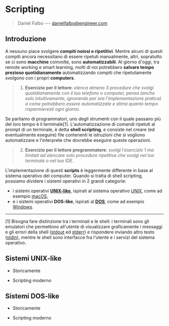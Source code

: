 # Scripting

> Daniel Falbo --- <danielfalbo@engineer.com>

## Introduzione

A nessuno piace svolgere **compiti noiosi e ripetitivi**. Mentre alcuni di questi compiti ancora necessitano di essere ripetuti manualmente, altri, sopratutto se ci sono **macchine** coinvolte, sono **automatizzabili**. Al giorno d'oggi, tra remote working e smart learning, molti di noi potrebbero **salvare tempo prezioso quotidianamente** automatizzando compiti che ripetutamente svolgono con i propri **computers**.

> 1. **Esercizio per il lettore**: _elenca almeno 3 procedure che svolgi quotidianamente con il tuo telefono o computer, pensa (anche solo intuitivamente, ignorando per ora l'implementazione pratica) a come potrebbero essere automatizzate e stima quanto tempo risparmieresti ogni giorno._

Se parliamo di programmatori, uno degli strumenti con il quale passano più del loro tempo è il terminale[1]. L'automatizzazione di comandi ripetuti al prompt di un terminale, è detta **shell scripting**, e consiste nel creare (ed eventualmente eseguire) file contenenti le istruzioni che si vogliono automatizzare e l'interprete che dovrebbe eseguire queste operazioni.

> 2. **Esercizio per il lettore programmatore**: _svolgi l'esercizio 1 ma limitati ad elencare solo procedure ripetitive che svolgi nel tuo terminale o nel tuo IDE._

L'implementazione di questi **scripts** è leggermente differente in base al sistema operativo del computer. Quando si tratta di shell scripting, possiamo dividere i sistemi operativi in 2 grandi categorie:

- i sistemi operativi **[UNIX-like](https://www.wikiwand.com/en/Unix-like)**, ispirati al sistema operativo [UNIX](https://www.wikiwand.com/en/Unix), come ad esempio [macOS](https://www.wikiwand.com/en/MacOS),
- e i sistemi operativi **DOS-like**, ispirati al **[DOS](https://www.wikiwand.com/en/DOS)**, come ad esempio [Windows](https://www.wikiwand.com/en/Microsoft_Windows).

---

[1] Bisogna fare distinzione tra i terminali e le shell: i terminali sono gli emulatori che permettono all'utente di visualizzare graficamente i messaggi e gli errori della shell ([stdout](<https://www.wikiwand.com/en/Standard_streams#/Standard_output_(stdout)>) ed [stderr](<https://www.wikiwand.com/en/Standard_streams#/Standard_error_(stderr)>)) e rispondere inviando altro testo ([stdin](<https://www.wikiwand.com/en/Standard_streams#/Standard_input_(stdin)>)), mentre le shell sono interfacce fra l'utente e i servizi del sistema operativo.

## Sistemi UNIX-like

- Storicamente

- Scripting moderno

## Sistemi DOS-like

- Storicamente

- Scripting moderno

